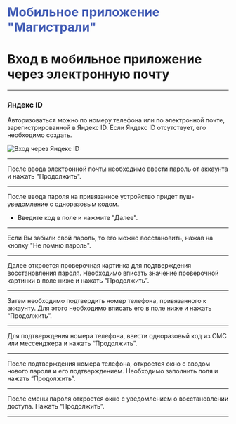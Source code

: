 # <span style="color: #425CB5">Мобильное приложение "Магистрали"</span>
# Вход в мобильное приложение через электронную почту

---

### Яндекс ID

Авторизоваться можно по номеру телефона или по электронной почте, зарегистрированной в Яндекс ID. Если Яндекс ID отсутствует, его необходимо создать.

![Вход через Яндекс ID](/diplodoc-example/docs/ru/Instructions_for_drivers/hui/1.png)

---

После ввода электронной почты необходимо ввести пароль от аккаунта и нажать "Продолжить".



---

После ввода пароля на привязанное устройство придет пуш-уведомление с одноразовым кодом.  
- Введите код в поле и нажмите "Далее".


---

Если Вы забыли свой пароль, то его можно восстановить, нажав на кнопку "Не помню пароль".


---

Далее откроется проверочная картинка для подтверждения восстановления пароля. Необходимо вписать значение проверочной картинки в поле ниже и нажать “Продолжить”.


---

Затем необходимо подтвердить номер телефона, привязанного к аккаунту. Для этого необходимо вписать его в поле ниже и нажать “Продолжить”.


---

Для подтверждения номера телефона, ввести одноразовый код из СМС или мессенджера и нажать “Продолжить”.


---

После подтверждения номера телефона, откроется окно с вводом нового пароля и его подтверждением. Необходимо заполнить поля и нажать “Продолжить”.


---

После смены пароля откроется окно с уведомлением о восстановлении доступа. Нажать “Продолжить”.


---